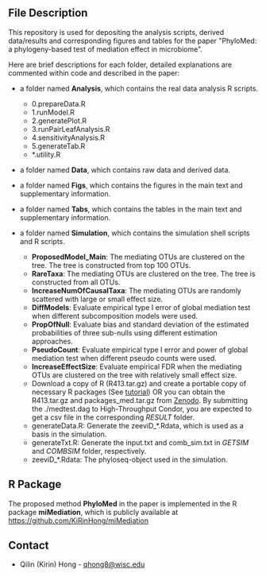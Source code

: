 ## File Description

This repository is used for depositing the analysis scripts, derived data/results and corresponding figures and tables for the paper "PhyloMed: a phylogeny-based test of mediation effect in microbiome". 

Here are brief descriptions for each folder, detailed explanations are commented within code and described in the paper:

* a folder named **Analysis**, which contains the real data analysis R scripts. 
  - 0.prepareData.R
  - 1.runModel.R
  - 2.generatePlot.R
  - 3.runPairLeafAnalysis.R
  - 4.sensitivityAnalysis.R
  - 5.generateTab.R
  - \*.utility.R

* a folder named **Data**, which contains raw data and derived data.

* a folder named **Figs**, which contains the figures in the main text and supplementary information.

* a folder named **Tabs**, which contains the tables in the main text and supplementary information.

* a folder named **Simulation**, which contains the simulation shell scripts and R scripts.
  - **ProposedModel_Main**: The mediating OTUs are clustered on the tree. The tree is constructed from top 100 OTUs.
  - **RareTaxa**: The mediating OTUs are clustered on the tree. The tree is constructed from all OTUs.
  - **IncreaseNumOfCausalTaxa**: The mediating OTUs are randomly scattered with large or small effect size.
  - **DiffModels**: Evaluate empirical type I error of global mediation test when different subcomposition models were used.
  - **PropOfNull**: Evaluate bias and standard deviation of the estimated probabilities of three sub-nulls using different estimation approaches.
  - **PseudoCount**: Evaluate empirical type I error and power of global mediation test when different pseudo counts were used.
  - **IncreaseEffectSize**: Evaluate empirical FDR when the mediating OTUs are clustered on the tree with relatively small effect size.
  - Download a copy of R (R413.tar.gz) and create a portable copy of necessary R packages (See [tutorial](https://chtc.cs.wisc.edu/uw-research-computing/r-jobs.html)) OR you can obtain the R413.tar.gz and packages_med.tar.gz from [Zenodo](). By submitting the ./medtest.dag to High-Throughput Condor, you are expected to get a csv file in the corresponding *RESULT* folder.
  - generateData.R: Generate the zeeviD_\*.Rdata, which is used as a basis in the simulation.
  - generateTxt.R: Generate the input.txt and comb_sim.txt in *GETSIM* and *COMBSIM* folder, respectively.
  - zeeviD_*.Rdata: The phyloseq-object used in the simulation.

## R Package

The proposed method **PhyloMed** in the paper is implemented in the R package **miMediation**, which is publicly available at https://github.com/KiRinHong/miMediation

## Contact

* Qilin (Kirin) Hong - qhong8@wisc.edu
